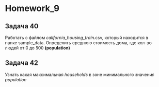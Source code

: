 # Homework_9

## Задача 40

Работать с файлом *california_housing_train*.csv, который находится в папке
sample_data. Определить среднюю стоимость дома, где кол-во людей от 0 до 500 **(population)**

## Задача 42

Узнать какая максимальная *households* в зоне минимального значения *population*
